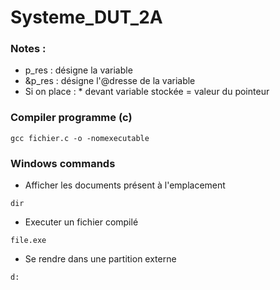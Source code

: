 # Systeme_DUT_2A


### Notes : 
* p_res : désigne la variable
* &p_res : désigne l'@dresse de la variable
* Si on place : * devant variable stockée = valeur du pointeur

### Compiler programme (c)
```
gcc fichier.c -o -nomexecutable
```

### Windows commands

- Afficher les documents présent à l'emplacement
```
dir
```

- Executer un fichier compilé
```
file.exe
```
- Se rendre dans une partition externe
```
d:
```
